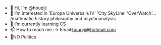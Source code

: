 - 👋 Hi, I’m @houqiji
- 👀 I’m interested in 'Europa Universails IV' 'City SkyLine' 'OverWatch'... /mathmatic history philosophy and psychoanalysis
- 🌱 I’m currently learning CS
- 📫 How to reach me :-> Email:houqiji@hotmail.com
- 🚫NO Politics

<!---
houqiji/houqiji is a ✨ special ✨ repository because its `README.md` (this file) appears on your GitHub profile.
You can click the Preview link to take a look at your changes.
--->
